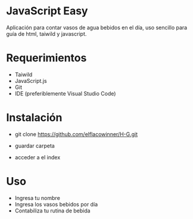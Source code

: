 # JavaScript Easy

Aplicación para contar vasos de agua bebidos en el día, uso sencillo para guía de html, taiwild y javascript.


# Requerimientos
- Taiwild
- JavaScript.js
- Git
- IDE (preferiblemente Visual Studio Code)



# Instalación
- git clone https://github.com/elflacowinner/H-G.git

- guardar carpeta

- acceder a el index

# Uso

- Ingresa tu nombre
- Ingresa los vasos bebidos por día
- Contabiliza tu rutina de bebida






